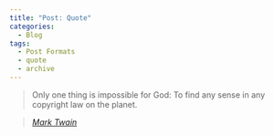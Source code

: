 ```yaml
---
title: "Post: Quote"
categories:
  - Blog
tags:
  - Post Formats
  - quote
  - archive
---
```


> Only one thing is impossible for God: To find any sense in any copyright law on the planet.
  
> <cite><a href="http://www.brainyquote.com/quotes/quotes/m/marktwain163473.html">Mark Twain</a></cite>